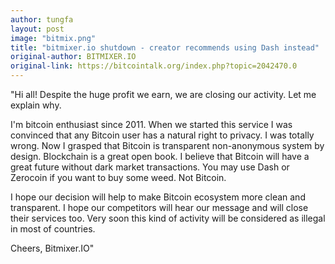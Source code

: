 ```yaml
---
author: tungfa
layout: post
image: "bitmix.png"
title: "bitmixer.io shutdown - creator recommends using Dash instead"
original-author: BITMIXER.IO
original-link: https://bitcointalk.org/index.php?topic=2042470.0
---
```


"Hi all!
Despite the huge profit we earn, we are closing our activity. Let me explain why.

I'm bitcoin enthusiast since 2011. When we started this service I was convinced that any Bitcoin user has a natural right to privacy. I was totally wrong. Now I grasped that Bitcoin is transparent non-anonymous system by design. Blockchain is a great open book. I believe that Bitcoin will have a great future without dark market transactions. You may use Dash or Zerocoin if you want to buy some weed. Not Bitcoin. 

I hope our decision will help to make Bitcoin ecosystem more clean and transparent. I hope our competitors will hear our message and will close their services too. Very soon this kind of activity will be considered as illegal in most of countries.

Cheers,
Bitmixer.IO"
